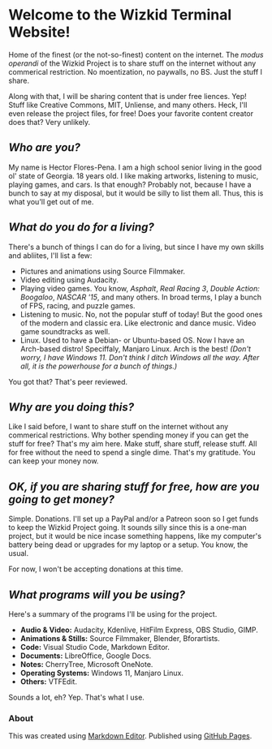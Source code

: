 # Welcome to the Wizkid Terminal Website!
Home of the finest (or the not-so-finest) content on the internet. The *modus operandi* of the Wizkid Project is to share stuff on the internet without any commerical restriction. No moentization, no paywalls, no BS. Just the stuff I share.

Along with that, I will be sharing content that is under free liences. Yep! Stuff like Creative Commons, MIT, Unliense, and many others. Heck, I'll even release the project files, for free! Does your favorite content creator does that? Very unlikely.

## *Who are you?*
My name is Hector Flores-Pena. I am a high school senior living in the good ol' state of Georgia. 18 years old. I like making artworks, listening to music, playing games, and cars. Is that enough? Probably not, because I have a bunch to say at my disposal, but it would be silly to list them all. Thus, this is what you'll get out of me.

## *What do you do for a living?*
There's a bunch of things I can do for a living, but since I have my own skills and abliites, I'll list a few:
- Pictures and animations using Source Filmmaker.
- Video editing using Audacity.
- Playing video games. You know, *Asphalt*, *Real Racing 3*, *Double Action: Boogaloo*, *NASCAR '15*, and many others. In broad terms, I play a bunch of FPS, racing, and puzzle games.
- Listening to music. No, not the popular stuff of today! But the good ones of the modern and classic era. Like electronic and dance music. Video game soundtracks as well.
- Linux. Used to have a Debian- or Ubuntu-based OS. Now I have an Arch-based distro! Speciffaly, Manjaro Linux. Arch is the best! *(Don't worry, I have Windows 11. Don't think I ditch Windows all the way. After all, it is the powerhouse for a bunch of things.)*

You got that? That's peer reviewed.

## *Why are you doing this?*
Like I said before, I want to share stuff on the internet without any commerical restrictions. Why bother spending money if you can get the stuff for free? That's my aim here. Make stuff, share stuff, release stuff. All for free without the need to spend a single dime. That's my gratitude. You can keep your money now.

## *OK, if you are sharing stuff for free, how are you going to get money?*
Simple. Donations. I'll set up a PayPal and/or a Patreon soon so I get funds to keep the Wizkid Project going. It sounds silly since this is a one-man project, but it would be nice incase something happens, like my computer's battery being dead or upgrades for my laptop or a setup. You know, the usual.

For now, I won't be accepting donations at this time.

## *What programs will you be using?*
Here's a summary of the programs I'll be using for the project.
- **Audio & Video:** Audacity, Kdenlive, HitFilm Express, OBS Studio, GIMP.
- **Animations & Stills:** Source Filmmaker, Blender, Bforartists.
- **Code:** Visual Studio Code, Markdown Editor.
- **Documents:** LibreOffice, Google Docs.
- **Notes:** CherryTree, Microsoft OneNote.
- **Operating Systems:** Windows 11, Manjaro Linux.
- **Others:** VTFEdit.

Sounds a lot, eh? Yep. That's what I use.

### About
This was created using [Markdown Editor](https://markdown-editor.github.io/ "Markdown Editor"). Published using [GitHub Pages](https://pages.github.com/ "GitHub Pages").
